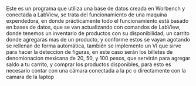 Este  es un programa que utiliza una base de datos creada en Worbench y conectada a LabView, se trata del funcionamiento de una maquina expendedora, en donde prácticamente todo el funcionamiento está basado en bases de datos, que se van actualizando con comandos de LabView, donde tenemos un inventario de productos con su disponibilidad, un carrito donde agregaras mas de un producto, y conforme estos se vayan agotando se rellenan de forma automática, también se implemento un VI
 que sirve para hacer la deteccion de figuras, en este caso serán los billetes de denomionacion mexicana de 20, 50, y 100 pesos, que servirán para agregar saldo a tu carrito, y comprar los productos disponibles, para esto es necesario contar con una cámara conectada a la pc o directamente con la camara de la laptop 
